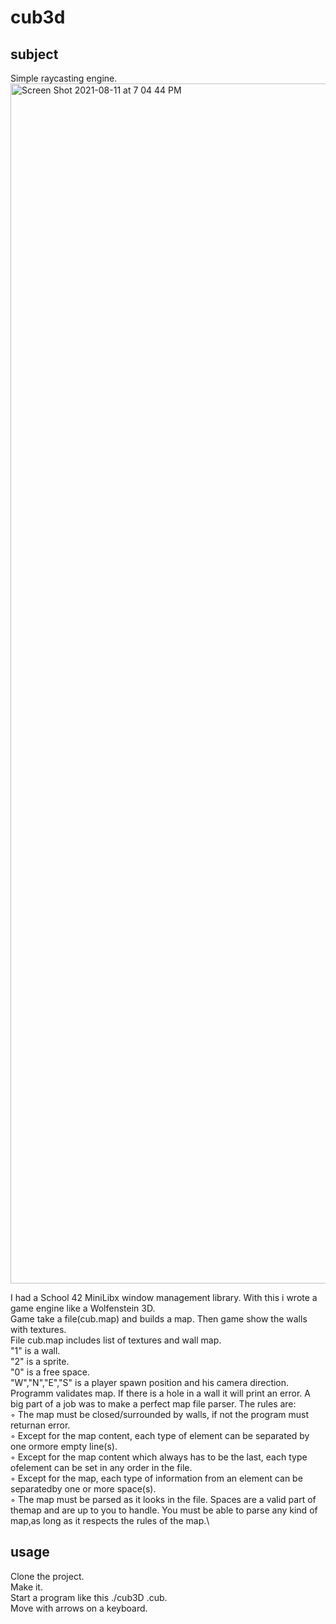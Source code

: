 # cub3d
## subject
Simple raycasting engine.<img width="1920" alt="Screen Shot 2021-08-11 at 7 04 44 PM" src="https://user-images.githubusercontent.com/45751865/129064077-2898dff3-00e0-4650-ba8c-f9ea0ca335bb.png">

I had a School 42 MiniLibx window management library. With this i wrote a game engine like a Wolfenstein 3D.\
Game take a file(cub.map) and builds a map. Then game show the walls with textures.\
File cub.map includes list of textures and wall map.\
"1" is a wall.\
"2" is a sprite.\
"0" is a free space.\
"W","N","E","S" is a player spawn position and his camera direction.
Programm validates map. If there is a hole in a wall it will print an error.
A big part of a job was to make a perfect map file parser. The rules are:\
◦ The map must be closed/surrounded by walls, if not the program must returnan error.\
◦ Except for the map content, each type of element can be separated by one ormore empty line(s).\
◦ Except for the map content which always has to be the last, each type ofelement can be set in any order in the file.\
◦ Except for the map, each type of information from an element can be separatedby one or more space(s).\
◦ The map must be parsed as it looks in the file. Spaces are a valid part of themap and are up to you to handle. You must be able to parse any kind of map,as long as it respects the rules of the map.\
## usage
Clone the project.\
Make it.\
Start a program like this ./cub3D <map>.cub.\
Move with arrows on a keyboard.
